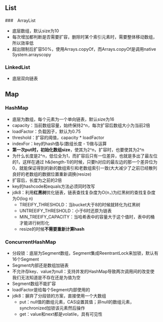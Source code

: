## List
###　ArrayList
- 底层数组，默认size为10
- 每次增加都判断是否需要扩容，删除时某个索引元素时，需要整体移动数组，所以效率低
- 超出限制后扩容50%，使用Arrays.copyOf，而Arrays.copyOf是调用native System.arrayscopy
### LinkedList
- 底层双向链表

## Map
### HashMap
- 底层为数组，每个元素为一个单向链表，默认size为16
- capacity：当前数组容量，始终保持2^n，每次扩容后数组大小为当前2倍
- loadFactor：负载因子，默认为0.75
- threshold：扩容的阈值，capacity \* loadFactor
- indexFor：key的hash值与(数组长度 \- 1)做与运算
- **第一次put时，初始化数组size**，使其为2^n，扩容时，也要使其为2^n
- 为什么长度是2^n，低位全为1，而扩容后只有一位差异，也就是多出了最左位的1，这样在通过 h&(length-1)的时候，只要h对应的最左边的那一个差异位为0，就能保证得到的新的数组索引和老数组索引一致(大大减少了之前已经散列良好的老数组的数据位置重新调换(resize)
- 扩容后，长度为之前的2倍
- key的hashcode和equals方法必须同时改写
- jdk8：利用**红黑树**优化链表，链表查找复杂度为O(n，)为红黑树的查找复杂度为O(log n)
  - TREEIFY_THRESHOLD：当bucket大于8的时候就转化为红黑树
  - UNTREEIFY_THRESHOLD：小于6时还原为链表
  - MIN_TREEIFY_CAPACITY：当哈希表中的容量大于这个值时，表中的桶才能进行树形化
  - resize的时候**不需要重新计算hash**
### ConcurrentHashMap
- 分段锁：底层为Segment数组，Segment集成ReentrantLock来加锁，默认有16个Segment
- Segment内部还是数组加链表
- 不允许存key、value为null：支持并发的HashMap导致两次调用间的改变使我们无法知道是不存在还是为值为空
- Segment数组不能扩容
- loadFactor是给每个Segment内部使用的
- jdk8：摒弃了分段锁的方案，直接使用一个大数组
  - put：null值的数组元素，CAS设置其值；非null的数组元素，synchronized加锁该元素然后操作
  - get：value和next都是volatile，具有可见性
